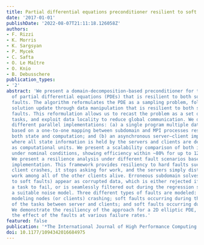 ```yaml
---
title: Partial differential equations preconditioner resilient to soft and hard faults
date: '2017-01-01'
publishDate: '2022-08-07T21:11:18.126058Z'
authors:
- F. Rizzi
- K. Morris
- K. Sargsyan
- P. Mycek
- C. Safta
- O. Le Maı̂tre
- O. Knio
- B. Debusschere
publication_types:
- '2'
abstract: 'We present a domain-decomposition-based preconditioner for the solution
  of partial differential equations (PDEs) that is resilient to both soft and hard
  faults. The algorithm reformulates the PDE as a sampling problem, followed by a
  solution update through data manipulation that is resilient to both soft and hard
  faults. This reformulation allows us to recast the problem as a set of independent
  tasks, and exploit data locality to reduce global communication. We discuss two
  different parallel implementations: (a) a single program multiple data (SPMD) version
  based on a one-to-one mapping between subdomain and MPI processes responsible for
  both state and computation; and (b) an asynchronous server–client implementation
  where all state information is held by the servers and clients are designed solely
  as computational units. We present a scalability comparison of both implementations
  under nominal conditions, showing efficiency within ~80% for up to 12,000 cores.
  We present a resilience analysis under different fault scenarios based on the server–client
  implementation. This framework provides resiliency to hard faults such that if a
  client crashes, it stops asking for work, and the servers simply distribute the
  work among all of the other clients alive. Erroneous subdomain solves (e.g. due
  to soft faults) appear as corrupted data, which is either rejected if that causes
  a task to fail, or is seamlessly filtered out during the regression stage through
  a suitable noise model. Three different types of faults are modeled: hard faults
  modeling nodes (or clients) crashing; soft faults occurring during the communication
  of the tasks between server and clients; and soft faults occurring during task execution.
  We demonstrate the resiliency of the approach for a 2D elliptic PDE, and explore
  the effect of the faults at various failure rates.'
featured: false
publication: '*The International Journal of High Performance Computing Applications*'
doi: 10.1177/1094342016684975
---
```


